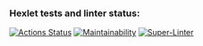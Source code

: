 ### Hexlet tests and linter status:
[![Actions Status](https://github.com/aleksandrtamrazov/php-project-lvl1/workflows/hexlet-check/badge.svg)](https://github.com/aleksandrtamrazov/php-project-lvl1/actions)
[![Maintainability](https://api.codeclimate.com/v1/badges/a99a88d28ad37a79dbf6/maintainability)](https://codeclimate.com/github/codeclimate/codeclimate/maintainability)
[![Super-Linter](https://github.com/{aleksandrtamrazov}/{php-project-lvl1}/workflows/{Super-Linter}/badge.svg)](https://github.com/{aleksandrtamrazov}/{php-project-lvl1}/actions)
